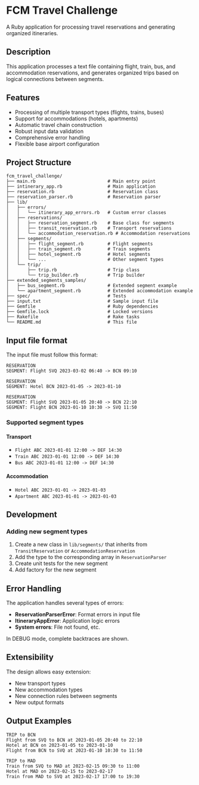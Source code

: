 # FCM Travel Challenge

A Ruby application for processing travel reservations and generating organized itineraries.

## Description

This application processes a text file containing flight, train, bus, and accommodation reservations, and generates organized trips based on logical connections between segments.

## Features

- Processing of multiple transport types (flights, trains, buses)
- Support for accommodations (hotels, apartments)
- Automatic travel chain construction
- Robust input data validation
- Comprehensive error handling
- Flexible base airport configuration

## Project Structure

```
fcm_travel_challenge/
├── main.rb                           # Main entry point
├── intinerary_app.rb                 # Main application
├── reservation.rb                    # Reservation class
├── reservation_parser.rb             # Reservation parser
├── lib/
│   ├── errors/
│   │   └── itinerary_app_errors.rb   # Custom error classes
│   ├── reservations/
│   │   ├── reservation_segment.rb    # Base class for segments
│   │   ├── transit_reservation.rb    # Transport reservations
│   │   └── accommodation_reservation.rb # Accommodation reservations
│   ├── segments/
│   │   ├── flight_segment.rb         # Flight segments
│   │   ├── train_segment.rb          # Train segments
│   │   ├── hotel_segment.rb          # Hotel segments
│   │   └── ...                       # Other segment types
│   └── trip/
│       ├── trip.rb                   # Trip class
│       └── trip_builder.rb           # Trip builder
├── extended_segments_samples/
│   ├── bus_segment.rb                # Extended segment example
│   └── apartment_segment.rb          # Extended accommodation example
├── spec/                             # Tests
├── input.txt                         # Sample input file
├── Gemfile                           # Ruby dependencies
├── Gemfile.lock                      # Locked versions
├── Rakefile                          # Rake tasks
└── README.md                         # This file
```

## Input file format

The input file must follow this format:

```
RESERVATION
SEGMENT: Flight SVQ 2023-03-02 06:40 -> BCN 09:10

RESERVATION
SEGMENT: Hotel BCN 2023-01-05 -> 2023-01-10

RESERVATION
SEGMENT: Flight SVQ 2023-01-05 20:40 -> BCN 22:10
SEGMENT: Flight BCN 2023-01-10 10:30 -> SVQ 11:50
```

### Supported segment types

#### Transport
- `Flight ABC 2023-01-01 12:00 -> DEF 14:30`
- `Train ABC 2023-01-01 12:00 -> DEF 14:30`
- `Bus ABC 2023-01-01 12:00 -> DEF 14:30`

#### Accommodation
- `Hotel ABC 2023-01-01 -> 2023-01-03`
- `Apartment ABC 2023-01-01 -> 2023-01-03`


## Development

### Adding new segment types

1. Create a new class in `lib/segments/` that inherits from `TransitReservation` or `AccommodationReservation`
2. Add the type to the corresponding array in `ReservationParser`
3. Create unit tests for the new segment
4. Add factory for the new segment

## Error Handling

The application handles several types of errors:

- **ReservationParserError**: Format errors in input file
- **ItineraryAppError**: Application logic errors
- **System errors**: File not found, etc.

In DEBUG mode, complete backtraces are shown.

## Extensibility

The design allows easy extension:

- New transport types
- New accommodation types
- New connection rules between segments
- New output formats

## Output Examples

```
TRIP to BCN
Flight from SVQ to BCN at 2023-01-05 20:40 to 22:10
Hotel at BCN on 2023-01-05 to 2023-01-10
Flight from BCN to SVQ at 2023-01-10 10:30 to 11:50

TRIP to MAD
Train from SVQ to MAD at 2023-02-15 09:30 to 11:00
Hotel at MAD on 2023-02-15 to 2023-02-17
Train from MAD to SVQ at 2023-02-17 17:00 to 19:30

```
